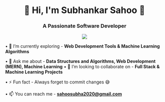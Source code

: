 <h1 align="center">👋 Hi, I'm Subhankar Sahoo 👋</h1>
<h3  align="center">A Passionate Software Developer</h3>
<p align="center">
  <a href="https://github.com/DenverCoder1/readme-typing-svg">
    <img src="https://readme-typing-svg.demolab.com/?lines=Full-Stack%20Web%20Developer;Machine%20Learning%20Enthusiast;Always%20learning%20new%20things...!!!&font=Fira%20Code&center=true&width=440&height=45&color=FAFF00&vCenter=true&pause=1000&size=22" /></a>
</p>

• 🌱 I’m currently exploring - **Web Development Tools & Machine Learning Algorithms** </p>
• 💬 Ask me about - **Data Structures and Algorithms, Web Development (MERN), Machine Learning**
• 👯 I’m looking to collaborate on - **Full Stack & Machine Learning Projects**</p>

• ⚡ Fun fact - Always forget to commit changes 😅</p>
• 📫 You can reach me - **sahoosubha2020@gmail.com**
